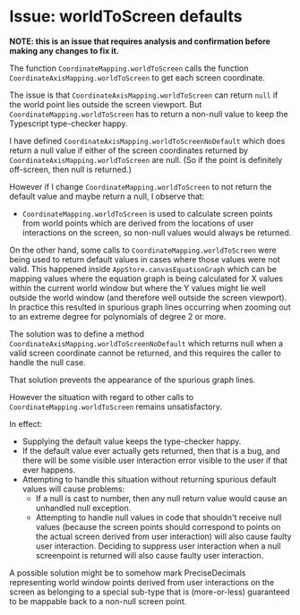 # Issue: worldToScreen defaults

**NOTE: this is an issue that requires analysis and confirmation before making any changes to fix it.**

The function `CoordinateMapping.worldToScreen` calls the function `CoordinateAxisMapping.worldToScreen`
to get each screen coordinate.

The issue is that `CoordinateAxisMapping.worldToScreen` can return `null` if the world point lies outside
the screen viewport. But `CoordinateMapping.worldToScreen` has to return a non-null value to keep the
Typescript type-checker happy.

I have defined `CoordinateAxisMapping.worldToScreenNoDefault` which does return a null value if either
of the screen coordinates returned by `CoordinateAxisMapping.worldToScreen` are null. (So if the point
is definitely off-screen, then null is returned.)

However if I change `CoordinateMapping.worldToScreen` to not return the default value and maybe return 
a null, I observe that:

* `CoordinateMapping.worldToScreen` is used to calculate screen points from world points which are derived
from the locations of user interactions on the screen, so non-null values would always be returned.

On the other hand, some calls to `CoordinateMapping.worldToScreen` were being used to return default values
in cases where those values were not valid. This happened inside `AppStore.canvasEquationGraph`
which can be mapping values where the equation graph is being calculated for X values within the current
world window but where the Y values might lie well outside the world window (and therefore well outside the screen
viewport). In practice this resulted in spurious graph lines occurring when zooming out to an extreme degree
for polynomials of degree 2 or more.

The solution was to define a method `CoordinateAxisMapping.worldToScreenNoDefault` which returns null
when a valid screen coordinate cannot be returned, and this requires the caller to handle the null case.

That solution prevents the appearance of the spurious graph lines.

However the situation with regard to other calls to `CoordinateMapping.worldToScreen` remains unsatisfactory.

In effect:

* Supplying the default value keeps the type-checker happy.
* If the default value ever actually gets returned, then that is a bug, and there will be some visible
  user interaction error visible to the user if that ever happens.
* Attempting to handle this situation without returning spurious default values will cause problems:
  * If a null is cast to number, then any null return value would cause an unhandled null exception.
  * Attempting to handle null values in code that shouldn't receive null values (because the screen points
    should correspond to points on the actual screen derived from user interaction) will also cause
    faulty user interaction. Deciding to suppress user interaction when a null screenpoint is returned
    will also cause faulty user interaction.
    
A possible solution might be to somehow mark PreciseDecimals representing world window points derived
from user interactions on the screen as belonging to a special sub-type that is (more-or-less) guaranteed
to be mappable back to a non-null screen point.

